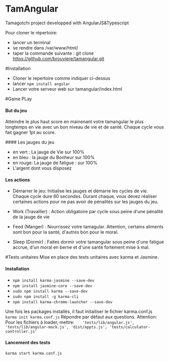 # TamAngular
Tamagotchi project developped with AngularJS&amp;Typescript

Pour cloner le répertoire:
- lancer un terminal
- se rendre dans /var/www/html/
- taper la commande suivante : git clone https://github.com/brouviere/tamangular.git

#Installation

* Cloner le repertoire comme indiquer ci-dessus  
* lancer `npm install angular` 
* Lancer votre serveur web sur tamangular/index.html

#Game PLay
#### But du jeu
Atteindre le plus haut score en mainenant votre tamangular le plus longtemps en vie avec un bon niveau de vie et de santé. 
Chaque cycle vous fait gagner 1pt au score.

#### Les jauges du jeu
* en vert :  La jauge de Vie sur 100%
* en bleu : la jauge du Bonheur sur 100%
* en rouge: La jauge de fatigue : sur 100%
* L'argent dont vous disposez

#### Les actions
* Démarrer le jeu: Initialise les jauges et démarre les cycles de vie. Chaque cycle dure 60 secondes.
Durant chaque, vous devez réaliser certaines actions pour ne pas avoir de pénalités sur les jauges du jeu.

* Work (Travailler) : Action obligatoire par cycle sous peine d'une pénalité de la jauge de vie
* Feed (Manger) : Nourrissez votre tamagular. Attention, certains aliments sont bon pour la santé, d'autres bon pour le moral.
* Sleep (Dormir) : Faites dormir votre tamangular sous peine d'une fatigue accrue, d'un moral en berne et d'une santé fortement mise à mal.


#Tests unitaires
Mise en place des tests unitaires avec karma et Jasmine.
#### Installation
* `npm install karma-jasmine --save-dev`
* `npm install jasmine-core --save-dev`
* `sudo npm install karma --save-dev`
* `sudo npm install -g karma-cli`
* `npm install karma-chrome-launcher --save-dev`

Une fois les packages installés, il faut initailiser le fichier karma.conf.js
`karma init karma.conf.js`
Répondre par défaut aux questions.
Attention: Pour les fichiers à loader, mettre:
`	'tests/lib/angular.js',
	'tests/lib/angular-mock.js',
	'dist/appts.js',
	'tests/calculator-controller.js'`

#### Lancement des tests
`karma start karma.conf.js`


